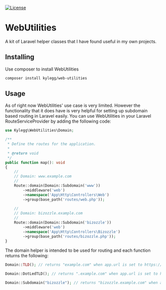 [![License](http://poser.pugx.org/kylegg/web-utilities/license)](https://packagist.org/packages/kylegg/web-utilities)

# WebUtilities
A kit of Laravel helper classes that I have found useful in my own projects.

## Installing
Use composer to install WebUtilities
```bash
composer install kylegg/web-utilities
```

## Usage
As of right now WebUtilities' use case is very limited. However the functionality that it does have is very helpful for setting up subdomain based routing in Laravel easily.
You can use WebUtilities in your Laravel RouteServiceProvider by adding the following code:
```php
use Kylegg\WebUtilities\Domain;

/**
 * Define the routes for the application.
 *
 * @return void
 */
public function map(): void
{
	//
	// Domain: www.example.com
	//
	Route::domain(Domain::Subdomain('www'))
		->middleware('web')
		->namespace('App\Http\Controllers\Web')
		->group(base_path('routes/web.php'));
	
	//
	// Domain: bizozzle.example.com
	//
	Route::domain(Domain::Subdomain('bizozzle'))
		->middleware('web')
		->namespace('App\Http\Controllers\Bizozzle')
		->group(base_path('routes/bizozzle.php'));
}
```

The domain helper is intended to be used for routing and each function returns the following:
```php
Domain::TLD(); // returns "example.com" when app.url is set to https://www.example.com
```
```php
Domain::DotLedTLD(); // returns ".example.com" when app.url is set to https://www.example.com
```
```php
Domain::Subdomain("bizozzle"); // returns "bizozzle.example.com" when app.url is set to https://www.example.com
```
